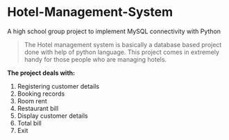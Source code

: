 # Hotel-Management-System

A high school group project to implement MySQL connectivity with Python

> The Hotel management system is basically a database based project done with help of python language. This project comes in extremely handy for those people who are managing hotels.

**The project deals with:**
1. Registering customer details
2. Booking records
3. Room rent
4. Restaurant bill
5. Display customer details
6. Total bill
7. Exit
